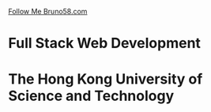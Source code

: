 [Follow Me Bruno58.com](bruno58.com)
<h1>Full Stack Web Development</h1>
<h1>The Hong Kong University of Science and Technology</h1>

